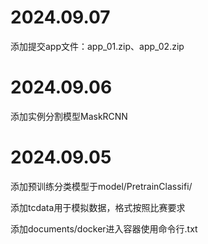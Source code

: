 # 2024.09.07

添加提交app文件：app_01.zip、app_02.zip

# 2024.09.06

添加实例分割模型MaskRCNN

# 2024.09.05

添加预训练分类模型于model/PretrainClassifi/

添加tcdata用于模拟数据，格式按照比赛要求

添加documents/docker进入容器使用命令行.txt

